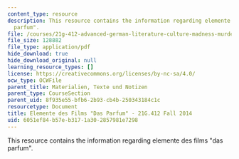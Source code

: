 ```yaml
---
content_type: resource
description: This resource contains the information regarding elemente des films "das
  parfum".
file: /courses/21g-412-advanced-german-literature-culture-madness-murder-mysteries-fall-2014/6051ef84b57eb3171a302857981e7298_MIT21G_412F14_Wo14-15_par.pdf
file_size: 128882
file_type: application/pdf
hide_download: true
hide_download_original: null
learning_resource_types: []
license: https://creativecommons.org/licenses/by-nc-sa/4.0/
ocw_type: OCWFile
parent_title: Materialien, Texte und Notizen
parent_type: CourseSection
parent_uid: 8f935e55-bfb6-2b93-cb4b-250343184c1c
resourcetype: Document
title: Elemente des Films "Das Parfum" - 21G.412 Fall 2014
uid: 6051ef84-b57e-b317-1a30-2857981e7298
---
```

This resource contains the information regarding elemente des films "das parfum".